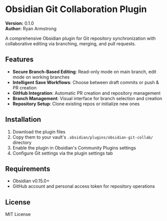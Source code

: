 # Obsidian Git Collaboration Plugin

**Version:** 0.1.0  
**Author:** Ryan Armstrong

A comprehensive Obsidian plugin for Git repository synchronization with collaborative editing via branching, merging, and pull requests.

## Features

- **Secure Branch-Based Editing**: Read-only mode on main branch, edit mode on working branches
- **Intelligent Save Workflows**: Choose between draft commits or push & PR creation
- **GitHub Integration**: Automatic PR creation and repository management
- **Branch Management**: Visual interface for branch selection and creation
- **Repository Setup**: Clone existing repos or initialize new ones

## Installation

1. Download the plugin files
2. Copy them to your vault's `.obsidian/plugins/obsidian-git-collab/` directory
3. Enable the plugin in Obsidian's Community Plugins settings
4. Configure Git settings via the plugin settings tab

## Requirements

- Obsidian v0.15.0+
- GitHub account and personal access token for repository operations

## License

MIT License
